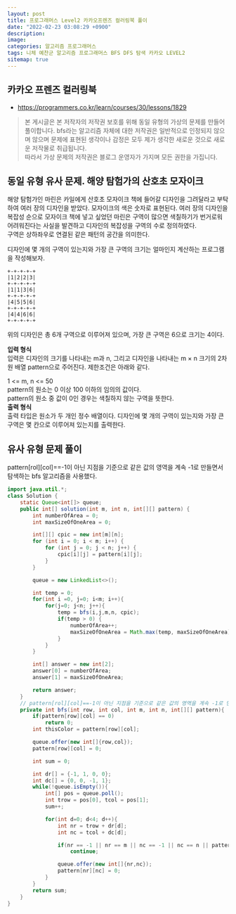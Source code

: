 ```yaml
---
layout: post
title: 프로그래머스 Level2 카카오프렌즈 컬러링북 풀이
date: "2022-02-23 03:08:29 +0900"
description:
image:
categories: 알고리즘 프로그래머스
tags: 니체 예찬군 알고리즘 프로그래머스 BFS DFS 탐색 카카오 LEVEL2
sitemap: true
---
```


## 카카오 프렌즈 컬러링북

- https://programmers.co.kr/learn/courses/30/lessons/1829

> 본 게시글은 본 저작자의 저작권 보호를 위해 동일 유형의 가상의 문제를 만들어 풀이합니다. bfs라는 알고리즘 자체에 대한 저작권은 일반적으로 인정되지 않으며 않으며 문제에 표현된 생각이나 감정은 모두 제가 생각한 새로운 것으로 새로운 저작물로 취급됩니다.  
> 따라서 가상 문제의 저작권은 블로그 운영자가 가지며 모든 권한을 가집니다.

## 동일 유형 유사 문제. 해양 탐험가의 산호초 모자이크

해양 탐험가인 마린은 카일에게 산호초 모자이크 책에 들어갈 디자인을 그려달라고 부탁하여 여러 장의 디자인을 받았다. 모자이크의 색은 숫자로 표현된다. 여러 장의 디자인을 복잡성 순으로 모자이크 책에 넣고 싶었던 마린은 구역이 많으면 색칠하기가 번거로워 어려워진다는 사실을 발견하고 디자인의 복잡성을 구역의 수로 정의하였다.  
구역은 상하좌우로 연결된 같은 패턴의 공간을 의미한다.

디자인에 몇 개의 구역이 있는지와 가장 큰 구역의 크기는 얼마인지 계산하는 프로그램을 작성해보자.

```text
+-+-+-+-+
|1|2|2|3|
+-+-+-+-+
|1|1|3|6|
+-+-+-+-+
|4|5|5|6|
+-+-+-+-+
|4|4|6|6|
+-+-+-+-+
```

위의 디자인은 총 6개 구역으로 이루어져 있으며, 가장 큰 구역은 6으로 크기는 4이다.

**입력 형식**  
입력은 디자인의 크기를 나타내는 m과 n, 그리고 디자인을 나타내는 m × n 크기의 2차원 배열 pattern으로 주어진다. 제한조건은 아래와 같다.

1 <= m, n <= 50  
pattern의 원소는 0 이상 100 이하의 임의의 값이다.  
pattern의 원소 중 값이 0인 경우는 색칠하지 않는 구역을 뜻한다.  
**출력 형식**  
출력 타입은 원소가 두 개인 정수 배열이다. 디자인에 몇 개의 구역이 있는지와 가장 큰 구역은 몇 칸으로 이루어져 있는지를 출력한다.

## 유사 유형 문제 풀이

pattern[rol][col]==-1이 아닌 지점을 기준으로 같은 값의 영역을 계속 -1로 만들면서 탐색하는 bfs 알고리즘을 사용했다.

```java
import java.util.*;
class Solution {
    static Queue<int[]> queue;
    public int[] solution(int m, int n, int[][] pattern) {
        int numberOfArea = 0;
        int maxSizeOfOneArea = 0;

        int[][] cpic = new int[m][n];
        for (int i = 0; i < m; i++) {
            for (int j = 0; j < n; j++) {
                cpic[i][j] = pattern[i][j];
            }
        }

        queue = new LinkedList<>();

        int temp = 0;
        for(int i =0, j=0; i<m; i++){
            for(j=0; j<n; j++){
                temp = bfs(i,j,m,n, cpic);
                if(temp > 0) {
                    numberOfArea++;
                    maxSizeOfOneArea = Math.max(temp, maxSizeOfOneArea);
                }
            }
        }

        int[] answer = new int[2];
        answer[0] = numberOfArea;
        answer[1] = maxSizeOfOneArea;

        return answer;
    }
    // pattern[rol][col]==-1이 아닌 지점을 기준으로 같은 값의 영역을 계속 -1로 만들면서 탐색하는 bfs
    private int bfs(int row, int col, int m, int n, int[][] pattern){
        if(pattern[row][col] == 0)
            return 0;
        int thisColor = pattern[row][col];

        queue.offer(new int[]{row,col});
        pattern[row][col] = 0;

        int sum = 0;

        int dr[] = {-1, 1, 0, 0};
        int dc[] = {0, 0, -1, 1};
        while(!queue.isEmpty()){
            int[] pos = queue.poll();
            int trow = pos[0], tcol = pos[1];
            sum++;

            for(int d=0; d<4; d++){
                int nr = trow + dr[d];
                int nc = tcol + dc[d];

                if(nr == -1 || nr == m || nc == -1 || nc == n || pattern[nr][nc] == 0 || pattern[nr][nc] != thisColor)
                    continue;

                queue.offer(new int[]{nr,nc});
                pattern[nr][nc] = 0;
            }
        }
        return sum;
    }
}

```
